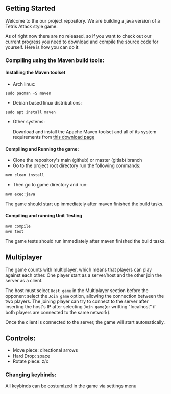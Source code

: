 ## Getting Started

Welcome to the our project repository. We are building a java version of a Tetris Attack style game.

As of right now there are no released, so if you want to check out our current progress you need to
download and compile the source code for yourself.
Here is how you can do it:

### Compiling using the Maven build tools:

#### Installing the Maven toolset

- Arch linux:

```
sudo pacman -S maven
```

- Debian based linux distributions:

```
sudo apt install maven
```

- Other systems:

  Download and install the Apache Maven toolset and all of its system requirements from [this download page](https://maven.apache.org/download.cgi)

#### Compiling and Running the game:

- Clone the repository's main (github) or master (gitlab) branch
- Go to the project root directory run the following commands:

```bash
mvn clean install
```

- Then go to game directory and run:

```bash
mvn exec:java
```

The game should start up immediately after maven finished the build tasks.

#### Compiling and running Unit Testing

```bash
mvn compile
mvn test
```

The game tests should run immediately after maven finished the build tasks.

## Multiplayer

The game counts with multiplayer, which means that players can play against each other.
One player start as a server/host and the other join the server as a client.

The host must select `Host game` in the Multiplayer section before the opponent select
the `Join game` option, allowing the connection between the two players.
The joining player can try to connect to the server after inserting the host's IP after
selecting `Join game`(or writting "localhost" if both players are connected to the same network).

Once the client is connected to the server, the game will start automatically.

## Controls:

- Move piece: directional arrows
- Hard Drop: space
- Rotate piece: z/x

### Changing keybinds:

All keybinds can be costumized in the game via settings menu
